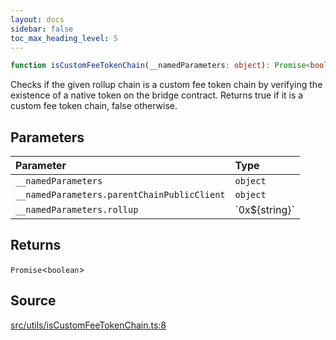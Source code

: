 ```yaml
---
layout: docs
sidebar: false
toc_max_heading_level: 5
---
```


```ts
function isCustomFeeTokenChain(__namedParameters: object): Promise<boolean>;
```

Checks if the given rollup chain is a custom fee token chain by verifying the
existence of a native token on the bridge contract. Returns true if it is a
custom fee token chain, false otherwise.

## Parameters

| Parameter                                   | Type              |
| :------------------------------------------ | :---------------- |
| `__namedParameters`                         | `object`          |
| `__namedParameters.parentChainPublicClient` | `object`          |
| `__namedParameters.rollup`                  | \`0x$\{string\}\` |

## Returns

`Promise`\<`boolean`\>

## Source

[src/utils/isCustomFeeTokenChain.ts:8](https://github.com/OffchainLabs/arbitrum-orbit-sdk/blob/9d5595a042e42f7d6b9af10a84816c98ea30f330/src/utils/isCustomFeeTokenChain.ts#L8)

